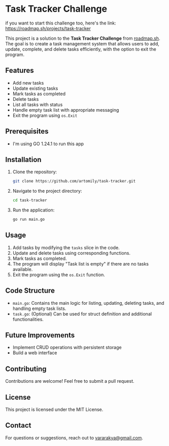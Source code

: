 # Task Tracker Challenge

if you want to start this challenge too, here's the link:
https://roadmap.sh/projects/task-tracker

This project is a solution to the **Task Tracker Challenge** from [roadmap.sh](https://roadmap.sh). The goal is to create a task management system that allows users to add, update, complete, and delete tasks efficiently, with the option to exit the program.

## Features

- Add new tasks
- Update existing tasks
- Mark tasks as completed
- Delete tasks
- List all tasks with status
- Handle empty task list with appropriate messaging
- Exit the program using `os.Exit`

## Prerequisites

- I'm using GO 1.24.1 to run this app

## Installation

1. Clone the repository:

   ```bash
   git clone https://github.com/artomily/task-tracker.git
   ```

2. Navigate to the project directory:

   ```bash
   cd task-tracker
   ```

3. Run the application:

   ```bash
   go run main.go
   ```

## Usage

1. Add tasks by modifying the `tasks` slice in the code.
2. Update and delete tasks using corresponding functions.
3. Mark tasks as completed.
4. The program will display "Task list is empty" if there are no tasks available.
5. Exit the program using the `os.Exit` function.

## Code Structure

- `main.go`: Contains the main logic for listing, updating, deleting tasks, and handling empty task lists.
- `task.go`: (Optional) Can be used for struct definition and additional functionalities.

## Future Improvements

- Implement CRUD operations with persistent storage
- Build a web interface

## Contributing

Contributions are welcome! Feel free to submit a pull request.

## License

This project is licensed under the MIT License.

## Contact

For questions or suggestions, reach out to [vararakya@gmail.com](mailto\:vararakya@gmail.com).

